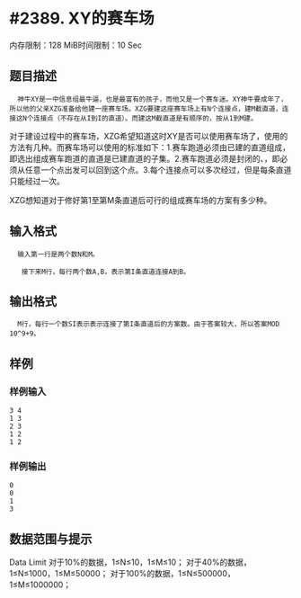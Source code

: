 # #2389. XY的赛车场 

内存限制：128 MiB时间限制：10 Sec

## 题目描述

      神牛XY是一中信息组最牛逼，也是最富有的孩子，而他又是一个赛车迷。XY神牛要成年了，所以他的父亲XZG准备给他建一座赛车场。XZG要建这座赛车场上有N个连接点，建M截直道，连接这N个连接点（不存在从I到I的直道）。而建这M截直道是有顺序的，按从1到M建。

对于建设过程中的赛车场，XZG希望知道这时XY是否可以使用赛车场了，使用的方法有几种。而赛车场可以使用的标准如下：1.赛车跑道必须由已建的直道组成，即选出组成赛车跑道的直道是已建直道的子集。2.赛车跑道必须是封闭的、，即必须从任意一个点出发可以回到这个点。3.每个连接点可以多次经过，但是每条直道只能经过一次。

XZG想知道对于修好第1至第M条直道后可行的组成赛车场的方案有多少种。

## 输入格式

      输入第一行是两个数N和M。

       接下来M行，每行两个数A,B，表示第I条直道连接A到B。

## 输出格式

      M行，每行一个数SI表示表示连接了第I条直道后的方案数。由于答案较大，所以答案MOD 10^9+9。

## 样例

### 样例输入

    
    3 4
    1 3
    2 3
    1 2
    1 2
    
    

### 样例输出

    
    0
    0
    1
    3
     
    
    

## 数据范围与提示

Data Limit 
对于10%的数据，1&le;N&le;10，1&le;M&le;10；
对于40%的数据，1&le;N&le;1000，1&le;M&le;50000；
对于100%的数据，1&le;N&le;500000，1&le;M&le;1000000；

